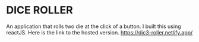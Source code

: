 # DICE ROLLER

An application that rolls two die at the click of a button.
I built this using reactJS.
Here is the link to the hosted version.
https://dic3-roller.netlify.app/
